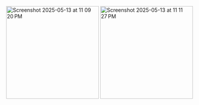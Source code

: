 <img width="250" alt="Screenshot 2025-05-13 at 11 09 20 PM" src="https://github.com/user-attachments/assets/a558db74-741b-426b-8444-2feaed3ea2f7" />
<img width="250" height="250" alt="Screenshot 2025-05-13 at 11 11 27 PM" src="https://github.com/user-attachments/assets/a4f4d8bc-cd78-4e97-9ea3-9220e89d2863" />
